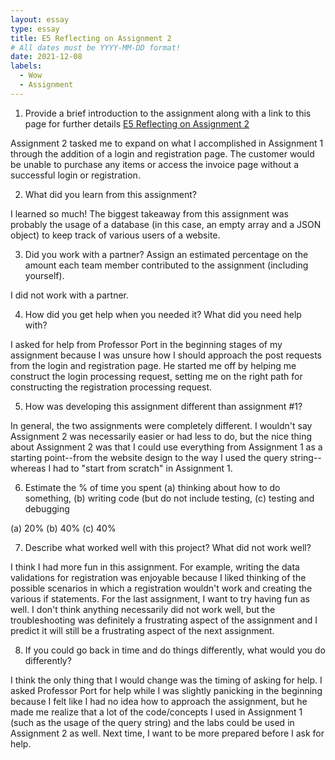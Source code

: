 ```yaml
---
layout: essay
type: essay
title: E5 Reflecting on Assignment 2
# All dates must be YYYY-MM-DD format!
date: 2021-12-08
labels:
  - Wow
  - Assignment
---
```


1) Provide a brief introduction to the assignment along with a link to this page for further details
[E5 Reflecting on Assignment 2](https://dport96.github.io/ITM352/morea/150.Assignment2/experience-Assignment2_retrospective.html
)

Assignment 2 tasked me to expand on what I accomplished in Assignment 1 through the addition of a login and registration page. The customer would be unable to purchase any items or access the invoice page without a successful login or registration.


2) What did you learn from this assignment?

I learned so much! The biggest takeaway from this assignment was probably the usage of a database (in this case, an empty array and a JSON object) to keep track of various users of a website. 


3) Did you work with a partner? Assign an estimated percentage on the amount each team member contributed to the assignment (including yourself).

I did not work with a partner.


4) How did you get help when you needed it? What did you need help with?

I asked for help from Professor Port in the beginning stages of my assignment because I was unsure how I should approach the post requests from the login and registration page. He started me off by helping me construct the login processing request, setting me on the right path for constructing the registration processing request.


5) How was developing this assignment different than assignment #1?

In general, the two assignments were completely different. I wouldn't say Assignment 2 was necessarily easier or had less to do, but the nice thing about Assignment 2 was that I could use everything from Assignment 1 as a starting point--from the website design to the way I used the query string--whereas I had to "start from scratch" in Assignment 1. 


6) Estimate the % of time you spent (a) thinking about how to do something, (b) writing code (but do not include testing, (c) testing and debugging

(a) 20%
(b) 40%
(c) 40%


7) Describe what worked well with this project? What did not work well?

I think I had more fun in this assignment. For example, writing the data validations for registration was enjoyable because I liked thinking of the possible scenarios in which a registration wouldn't work and creating the various if statements. For the last assignment, I want to try having fun as well. I don't think anything necessarily did not work well, but the troubleshooting was definitely a frustrating aspect of the assignment and I predict it will still be a frustrating aspect of the next assignment.


8) If you could go back in time and do things differently, what would you do differently?

I think the only thing that I would change was the timing of asking for help. I asked Professor Port for help while I was slightly panicking in the beginning because I felt like I had no idea how to approach the assignment, but he made me realize that a lot of the code/concepts I used in Assignment 1 (such as the usage of the query string) and the labs could be used in Assignment 2 as well. Next time, I want to be more prepared before I ask for help. 